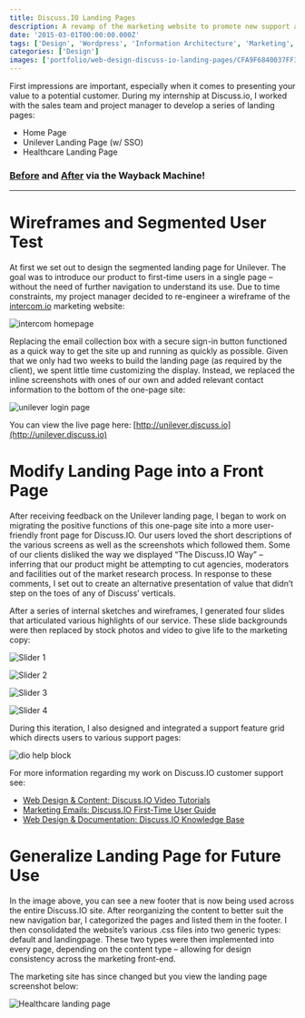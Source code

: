 ```yaml
---
title: Discuss.IO Landing Pages
description: A revamp of the marketing website to promote new support and login features
date: '2015-03-01T00:00:00.000Z'
tags: ['Design', 'Wordpress', 'Information Architecture', 'Marketing', 'Mobile', 'Technical Communication', 'Web']
categories: ['Design']
images: ['portfolio/web-design-discuss-io-landing-pages/CFA9F6840037FF37C0870DD2F1F8FF33.jpg']
---
```


First impressions are important, especially when it comes to presenting your value to a potential customer. During my internship at Discuss.io, I worked with the sales team and project manager to develop a series of landing pages:
* Home Page
* Unilever Landing Page (w/ SSO)
* Healthcare Landing Page

### [Before](http://web.archive.org/web/20140815005217/http://www.discuss.io/?) and [After](http://web.archive.org/web/20150401041847/http://www.discuss.io:80/) via the Wayback Machine!

---

# Wireframes and Segmented User Test

At first we set out to design the segmented landing page for Unilever. The goal was to introduce our product to first-time users in a single page – without the need of further navigation to understand its use. Due to time constraints, my project manager decided to re-engineer a wireframe of the [intercom.io](https://www.intercom.io/) marketing website:

![intercom homepage](921E4E5BAD7C1F085DDD8A8E2B265ADF.jpg)

Replacing the email collection box with a secure sign-in button functioned as a quick way to get the site up and running as quickly as possible. Given that we only had two weeks to build the landing page (as required by the client), we spent little time customizing the display. Instead, we replaced the inline screenshots with ones of our own and added relevant contact information to the bottom of the one-page site:

![unilever login page](A289F0B6653DC1C9A3C5CD5A1B7B9E77.jpg)

You can view the live page here: [http://unilever.discuss.io](http://unilever.discuss.io)

# Modify Landing Page into a Front Page

After receiving feedback on the Unilever landing page, I began to work on migrating the positive functions of this one-page site into a more user-friendly front page for Discuss.IO. Our users loved the short descriptions of the various screens as well as the screenshots which followed them. Some of our clients disliked the way we displayed “The Discuss.IO Way” – inferring that our product might be attempting to cut agencies, moderators and facilities out of the market research process. In response to these comments, I set out to create an alternative presentation of value that didn’t step on the toes of any of Discuss’ verticals.

After a series of internal sketches and wireframes, I generated four slides that articulated various highlights of our service. These slide backgrounds were then replaced by stock photos and video to give life to the marketing copy:

![Slider 1](DDDD8C32ECDEE9CC310CAED38B2677A5.jpg)

![Slider 2](34294819D013C5E14DD88FFAAA9B0BFA.jpg)

![Slider 3](746134DB7706F4B8EB99E991D88BA5DA.jpg)

![Slider 4](ACD56BD7E2CA5D93A54C195FA8A97E7E.jpg)

During this iteration, I also designed and integrated a support feature grid which directs users to various support pages:

![dio help block](A33E3D50EBADC4445993A80656CC423A.jpg)

For more information regarding my work on Discuss.IO customer support see:
* [Web Design & Content: Discuss.IO Video Tutorials](/portfolio/web-design-content-discuss-io-video-tutorials/)
* [Marketing Emails: Discuss.IO First-Time User Guide](/portfolio/marketing-emails-discuss-io-first-time-user-guide/)
* [Web Design & Documentation: Discuss.IO Knowledge Base](/portfolio/web-design-documentation-discuss-io-knowledge-base/)

# Generalize Landing Page for Future Use

In the image above, you can see a new footer that is now being used across the entire Discuss.IO site. After reorganizing the content to better suit the new navigation bar, I categorized the pages and listed them in the footer. I then consolidated the website’s various .css files into two generic types: default and landingpage. These two types were then implemented into every page, depending on the content type – allowing for design consistency across the marketing front-end.

The marketing site has since changed but you view the landing page screenshot below:

![Healthcare landing page](81806E39124A7C34CFB9BB1647DD36E8.jpg)

